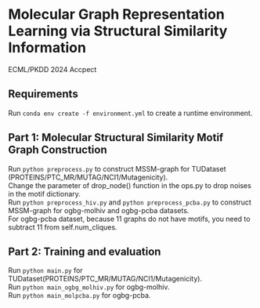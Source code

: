 # Molecular Graph Representation Learning via Structural Similarity Information
ECML/PKDD 2024 Accpect 

## Requirements
Run ```conda env create -f environment.yml``` to create a runtime environment.


## Part 1: Molecular Structural Similarity Motif Graph Construction
Run ```python preprocess.py``` to construct MSSM-graph for TUDataset (PROTEINS/PTC_MR/MUTAG/NCI1/Mutagenicity).\
Change the parameter of drop_node() function in the ops.py to drop noises in the motif dictionary.\
Run ```python preprocess_hiv.py``` and ```python preprocess_pcba.py``` to construct MSSM-graph for ogbg-molhiv and ogbg-pcba datasets.\
For ogbg-pcba dataset, because 11 graphs do not have motifs, you need to subtract 11 from self.num_cliques.

## Part 2: Training and evaluation
Run ```python main.py``` for TUDataset(PROTEINS/PTC_MR/MUTAG/NCI1/Mutagenicity).\
Run ```python main_ogbg_molhiv.py``` for ogbg-molhiv.\
Run ```python main_molpcba.py``` for ogbg-pcba.
